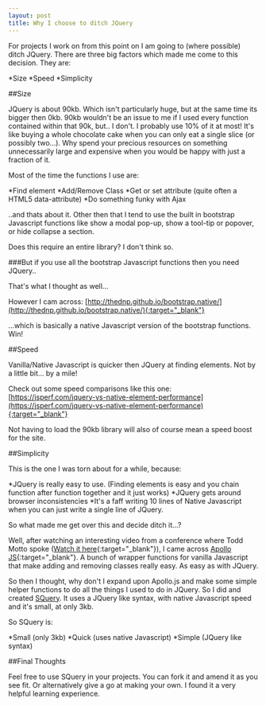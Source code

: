 ```yaml
---
layout: post
title: Why I choose to ditch JQuery
--- 
```


For projects I work on from this point on I am going to (where possible) ditch JQuery. There are three big factors which made me come to this decision. They are:

*Size
*Speed
*Simplicity

##Size

JQuery is about 90kb. Which isn't particularly huge, but at the same time its bigger then 0kb. 90kb wouldn't be an issue to me if I used every function contained within that 90k, but.. I don't. I probably use 10% of it at most! It's like buying a whole chocolate cake when you can only eat a single slice (or possibly two...). Why spend your precious resources on something unnecessarily large and expensive when you would be happy with just a fraction of it. 

Most of the time the functions I use are:

*Find element
*Add/Remove Class
*Get or set attribute (quite often a HTML5 data-attribute)
*Do something funky with Ajax

..and thats about it. Other then that I tend to use the built in bootstrap Javascript functions like show a modal pop-up, show a tool-tip or popover, or hide collapse a section. 

Does this require an entire library? I don't think so.

###But if you use all the bootstrap Javascript functions then you need JQuery..

That's what I thought as well...

However I cam across: [http://thednp.github.io/bootstrap.native/](http://thednp.github.io/bootstrap.native/){:target="_blank"}

...which is basically a native Javascript version of the bootstrap functions. Win!

##Speed

Vanilla/Native Javascript is quicker then JQuery at finding elements. Not by a little bit... by a mile!

Check out some speed comparisons like this one: [https://jsperf.com/jquery-vs-native-element-performance](https://jsperf.com/jquery-vs-native-element-performance){:target="_blank"}

Not having to load the 90kb library will also of course mean a speed boost for the site.

##Simplicity

This is the one I was torn about for a while, because:

*JQuery is really easy to use. (Finding elements is easy and you chain function after function together and it just works)
*JQuery gets around browser inconsistencies
*It's a faff writing 10 lines of Native Javascript when you can just write a single line of JQuery.

So what made me get over this and decide ditch it...?

Well, after watching an interesting video from a conference where Todd Motto spoke ([Watch it here](https://www.youtube.com/watch?v=keyCg253S-o){:target="_blank"}), I came across [Apollo JS](https://github.com/toddmotto/apollo){:target="_blank"}. A bunch of wrapper functions for vanilla Javascript that make adding and removing classes really easy. As easy as with JQuery. 

So then I thought, why don't I expand upon Apollo.js and make some simple helper functions to do all the things I used to do in JQuery. So I did and created [SQuery](/SQuery). It uses a JQuery like syntax, with native Javascript speed and it's small, at only 3kb.

So SQuery is:

*Small (only 3kb)
*Quick (uses native Javascript) 
*Simple (JQuery like syntax)


##Final Thoughts

Feel free to use SQuery in your projects. You can fork it and amend it as you see fit. Or alternatively give a go at making your own. I found it a very helpful learning experience. 